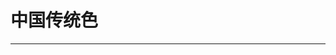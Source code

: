 <script setup>
  import ColorDisplay from '../../components/ColorDisplay.vue'
</script>

# 中国传统色

---

<ColorDisplay src="/data/zh-colors.json"/>
